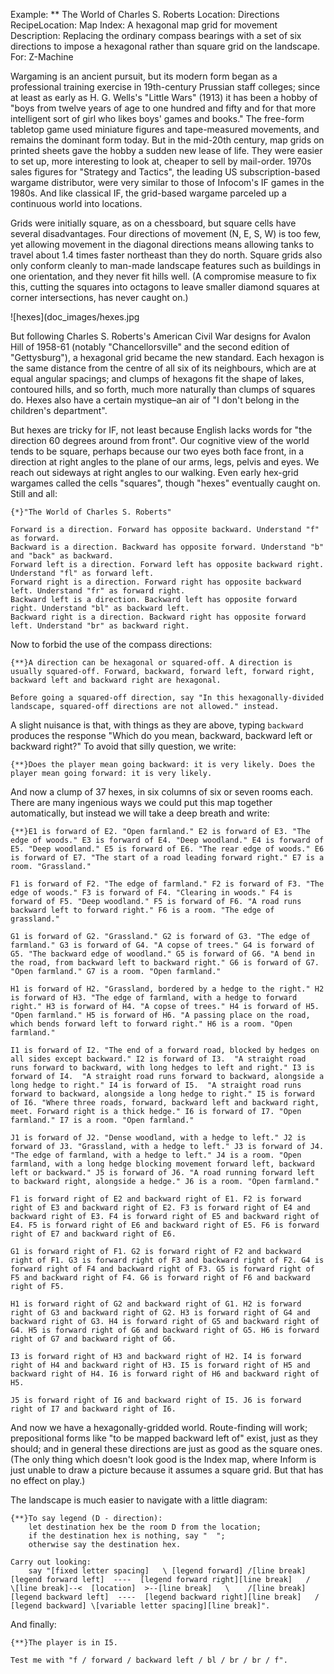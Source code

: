 Example: ** The World of Charles S. Roberts
Location: Directions
RecipeLocation: Map
Index: A hexagonal map grid for movement
Description: Replacing the ordinary compass bearings with a set of six directions to impose a hexagonal rather than square grid on the landscape.
For: Z-Machine

  
Wargaming is an ancient pursuit, but its modern form began as a professional training exercise in 19th-century Prussian staff colleges; since at least as early as H. G. Wells's "Little Wars" (1913) it has been a hobby of "boys from twelve years of age to one hundred and fifty and for that more intelligent sort of girl who likes boys' games and books." The free-form tabletop game used miniature figures and tape-measured movements, and remains the dominant form today. But in the mid-20th century, map grids on printed sheets gave the hobby a sudden new lease of life. They were easier to set up, more interesting to look at, cheaper to sell by mail-order. 1970s sales figures for "Strategy and Tactics", the leading US subscription-based wargame distributor, were very similar to those of Infocom's IF games in the 1980s. And like classical IF, the grid-based wargame parceled up a continuous world into locations.

  
Grids were initially square, as on a chessboard, but square cells have several disadvantages. Four directions of movement (N, E, S, W) is too few, yet allowing movement in the diagonal directions means allowing tanks to travel about 1.4 times faster northeast than they do north. Square grids also only conform cleanly to man-made landscape features such as buildings in one orientation, and they never fit hills well. (A compromise measure to fix this, cutting the squares into octagons to leave smaller diamond squares at corner intersections, has never caught on.)

  ![hexes](doc_images/hexes.jpg
  
But following Charles S. Roberts's American Civil War designs for Avalon Hill of 1958-61 (notably "Chancellorsville" and the second edition of "Gettysburg"), a hexagonal grid became the new standard. Each hexagon is the same distance from the centre of all six of its neighbours, which are at equal angular spacings; and clumps of hexagons fit the shape of lakes, contoured hills, and so forth, much more naturally than clumps of squares do. Hexes also have a certain mystique–an air of "I don't belong in the children's department".

  
But hexes are tricky for IF, not least because English lacks words for "the direction 60 degrees around from front". Our cognitive view of the world tends to be square, perhaps because our two eyes both face front, in a direction at right angles to the plane of our arms, legs, pelvis and eyes. We reach out sideways at right angles to our walking. Even early hex-grid wargames called the cells "squares", though "hexes" eventually caught on. Still and all:

  

``` inform7
{*}"The World of Charles S. Roberts"

Forward is a direction. Forward has opposite backward. Understand "f" as forward.
Backward is a direction. Backward has opposite forward. Understand "b" and "back" as backward.
Forward left is a direction. Forward left has opposite backward right. Understand "fl" as forward left.
Forward right is a direction. Forward right has opposite backward left. Understand "fr" as forward right.
Backward left is a direction. Backward left has opposite forward right. Understand "bl" as backward left.
Backward right is a direction. Backward right has opposite forward left. Understand "br" as backward right.
```

  
Now to forbid the use of the compass directions:

  

``` inform7
{**}A direction can be hexagonal or squared-off. A direction is usually squared-off. Forward, backward, forward left, forward right, backward left and backward right are hexagonal.

Before going a squared-off direction, say "In this hexagonally-divided landscape, squared-off directions are not allowed." instead.
```

  
A slight nuisance is that, with things as they are above, typing ``backward`` produces the response "Which do you mean, backward, backward left or backward right?" To avoid that silly question, we write:

  

``` inform7
{**}Does the player mean going backward: it is very likely. Does the player mean going forward: it is very likely.
```

  
And now a clump of 37 hexes, in six columns of six or seven rooms each. There are many ingenious ways we could put this map together automatically, but instead we will take a deep breath and write:

  

``` inform7
{**}E1 is forward of E2. "Open farmland." E2 is forward of E3. "The edge of woods." E3 is forward of E4. "Deep woodland." E4 is forward of E5. "Deep woodland." E5 is forward of E6. "The rear edge of woods." E6 is forward of E7. "The start of a road leading forward right." E7 is a room. "Grassland."

F1 is forward of F2. "The edge of farmland." F2 is forward of F3. "The edge of woods." F3 is forward of F4. "Clearing in woods." F4 is forward of F5. "Deep woodland." F5 is forward of F6. "A road runs backward left to forward right." F6 is a room. "The edge of grassland."

G1 is forward of G2. "Grassland." G2 is forward of G3. "The edge of farmland." G3 is forward of G4. "A copse of trees." G4 is forward of G5. "The backward edge of woodland." G5 is forward of G6. "A bend in the road, from backward left to backward right." G6 is forward of G7. "Open farmland." G7 is a room. "Open farmland."

H1 is forward of H2. "Grassland, bordered by a hedge to the right." H2 is forward of H3. "The edge of farmland, with a hedge to forward right." H3 is forward of H4. "A copse of trees." H4 is forward of H5. "Open farmland." H5 is forward of H6. "A passing place on the road, which bends forward left to forward right." H6 is a room. "Open farmland."

I1 is forward of I2. "The end of a forward road, blocked by hedges on all sides except backward." I2 is forward of I3.  "A straight road runs forward to backward, with long hedges to left and right." I3 is forward of I4.  "A straight road runs forward to backward, alongside a long hedge to right." I4 is forward of I5.  "A straight road runs forward to backward, alongside a long hedge to right." I5 is forward of I6. "Where three roads, forward, backward left and backward right, meet. Forward right is a thick hedge." I6 is forward of I7. "Open farmland." I7 is a room. "Open farmland."

J1 is forward of J2. "Dense woodland, with a hedge to left." J2 is forward of J3. "Grassland, with a hedge to left." J3 is forward of J4. "The edge of farmland, with a hedge to left." J4 is a room. "Open farmland, with a long hedge blocking movement forward left, backward left or backward." J5 is forward of J6. "A road running forward left to backward right, alongside a hedge." J6 is a room. "Open farmland."

F1 is forward right of E2 and backward right of E1. F2 is forward right of E3 and backward right of E2. F3 is forward right of E4 and backward right of E3. F4 is forward right of E5 and backward right of E4. F5 is forward right of E6 and backward right of E5. F6 is forward right of E7 and backward right of E6.

G1 is forward right of F1. G2 is forward right of F2 and backward right of F1. G3 is forward right of F3 and backward right of F2. G4 is forward right of F4 and backward right of F3. G5 is forward right of F5 and backward right of F4. G6 is forward right of F6 and backward right of F5.

H1 is forward right of G2 and backward right of G1. H2 is forward right of G3 and backward right of G2. H3 is forward right of G4 and backward right of G3. H4 is forward right of G5 and backward right of G4. H5 is forward right of G6 and backward right of G5. H6 is forward right of G7 and backward right of G6.

I3 is forward right of H3 and backward right of H2. I4 is forward right of H4 and backward right of H3. I5 is forward right of H5 and backward right of H4. I6 is forward right of H6 and backward right of H5.

J5 is forward right of I6 and backward right of I5. J6 is forward right of I7 and backward right of I6.
```

  
And now we have a hexagonally-gridded world. Route-finding will work; prepositional forms like "to be mapped backward left of" exist, just as they should; and in general these directions are just as good as the square ones. (The only thing which doesn't look good is the Index map, where Inform is just unable to draw a picture because it assumes a square grid. But that has no effect on play.)

  
The landscape is much easier to navigate with a little diagram:

  

``` inform7
{**}To say legend (D - direction):
	let destination hex be the room D from the location;
	if the destination hex is nothing, say "  ";
	otherwise say the destination hex.

Carry out looking:
	say "[fixed letter spacing]   \ [legend forward] /[line break][legend forward left]  ----  [legend forward right][line break]   /    \[line break]--<  [location]  >--[line break]   \    /[line break][legend backward left]  ----  [legend backward right][line break]   / [legend backward] \[variable letter spacing][line break]".
```

  
And finally:

  

``` inform7
{**}The player is in I5.

Test me with "f / forward / backward left / bl / br / br / f".
```

